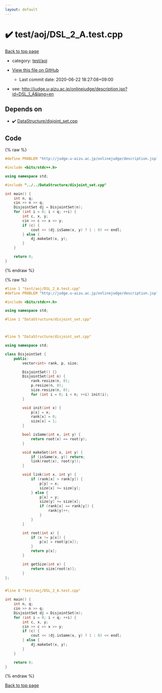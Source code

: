 ```yaml
---
layout: default
---
```


<!-- mathjax config similar to math.stackexchange -->
<script type="text/javascript" async
  src="https://cdnjs.cloudflare.com/ajax/libs/mathjax/2.7.5/MathJax.js?config=TeX-MML-AM_CHTML">
</script>
<script type="text/x-mathjax-config">
  MathJax.Hub.Config({
    TeX: { equationNumbers: { autoNumber: "AMS" }},
    tex2jax: {
      inlineMath: [ ['$','$'] ],
      processEscapes: true
    },
    "HTML-CSS": { matchFontHeight: false },
    displayAlign: "left",
    displayIndent: "2em"
  });
</script>

<script type="text/javascript" src="https://cdnjs.cloudflare.com/ajax/libs/jquery/3.4.1/jquery.min.js"></script>
<script src="https://cdn.jsdelivr.net/npm/jquery-balloon-js@1.1.2/jquery.balloon.min.js" integrity="sha256-ZEYs9VrgAeNuPvs15E39OsyOJaIkXEEt10fzxJ20+2I=" crossorigin="anonymous"></script>
<script type="text/javascript" src="../../../assets/js/copy-button.js"></script>
<link rel="stylesheet" href="../../../assets/css/copy-button.css" />


# :heavy_check_mark: test/aoj/DSL_2_A.test.cpp

<a href="../../../index.html">Back to top page</a>

* category: <a href="../../../index.html#0d0c91c0cca30af9c1c9faef0cf04aa9">test/aoj</a>
* <a href="{{ site.github.repository_url }}/blob/master/test/aoj/DSL_2_A.test.cpp">View this file on GitHub</a>
    - Last commit date: 2020-06-22 18:27:08+09:00


* see: <a href="http://judge.u-aizu.ac.jp/onlinejudge/description.jsp?id=DSL_1_A&lang=en">http://judge.u-aizu.ac.jp/onlinejudge/description.jsp?id=DSL_1_A&lang=en</a>


## Depends on

* :heavy_check_mark: <a href="../../../library/DataStructure/disjoint_set.cpp.html">DataStructure/disjoint_set.cpp</a>


## Code

<a id="unbundled"></a>
{% raw %}
```cpp
#define PROBLEM "http://judge.u-aizu.ac.jp/onlinejudge/description.jsp?id=DSL_1_A&lang=en"

#include <bits/stdc++.h>

using namespace std;

#include "../../DataStructure/disjoint_set.cpp"

int main() {
    int n, q;
    cin >> n >> q;
    DisjointSet dj = DisjointSet(n);
    for (int i = 0; i < q; ++i) {
        int c, x, y;
        cin >> c >> x >> y;
        if (c) {
            cout << (dj.isSame(x, y) ? 1 : 0) << endl;
        } else {
            dj.makeSet(x, y);
        }
    }

    return 0;
}
```
{% endraw %}

<a id="bundled"></a>
{% raw %}
```cpp
#line 1 "test/aoj/DSL_2_A.test.cpp"
#define PROBLEM "http://judge.u-aizu.ac.jp/onlinejudge/description.jsp?id=DSL_1_A&lang=en"

#include <bits/stdc++.h>

using namespace std;

#line 1 "DataStructure/disjoint_set.cpp"



#line 5 "DataStructure/disjoint_set.cpp"

using namespace std;

class DisjointSet {
    public:
        vector<int> rank, p, size;

        DisjointSet() {}
        DisjointSet(int n) {
            rank.resize(n, 0);
            p.resize(n, 0);
            size.resize(n, 0);
            for (int i = 0; i < n; ++i) init(i);
        }

        void init(int x) {
            p[x] = x;
            rank[x] = 0;
            size[x] = 1;
        }

        bool isSame(int x, int y) {
            return root(x) == root(y);
        }

        void makeSet(int x, int y) {
            if (isSame(x, y)) return;
            link(root(x), root(y));
        }

        void link(int x, int y) {
            if (rank[x] > rank[y]) {
                p[y] = x;
                size[x] += size[y];
            } else {
                p[x] = y;
                size[y] += size[x];
                if (rank[x] == rank[y]) {
                    rank[y]++;
                }
            }
        }

        int root(int x) {
            if (x != p[x]) {
                p[x] = root(p[x]);
            }
            return p[x];
        }

        int getSize(int x) {
            return size[root(x)];
        }
};


#line 8 "test/aoj/DSL_2_A.test.cpp"

int main() {
    int n, q;
    cin >> n >> q;
    DisjointSet dj = DisjointSet(n);
    for (int i = 0; i < q; ++i) {
        int c, x, y;
        cin >> c >> x >> y;
        if (c) {
            cout << (dj.isSame(x, y) ? 1 : 0) << endl;
        } else {
            dj.makeSet(x, y);
        }
    }

    return 0;
}

```
{% endraw %}

<a href="../../../index.html">Back to top page</a>

